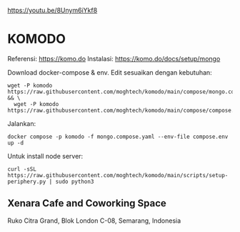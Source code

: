 https://youtu.be/8Unym6iYkf8

# KOMODO

Referensi: https://komo.do
Instalasi: https://komo.do/docs/setup/mongo

Download docker-compose & env. Edit sesuaikan dengan kebutuhan:
```
wget -P komodo https://raw.githubusercontent.com/moghtech/komodo/main/compose/mongo.compose.yaml && \
  wget -P komodo https://raw.githubusercontent.com/moghtech/komodo/main/compose/compose.env
```


Jalankan:
```
docker compose -p komodo -f mongo.compose.yaml --env-file compose.env up -d
```

Untuk install node server:
```
curl -sSL https://raw.githubusercontent.com/moghtech/komodo/main/scripts/setup-periphery.py | sudo python3
```

## Xenara Cafe and Coworking Space
Ruko Citra Grand, Blok London C-08, Semarang, Indonesia
